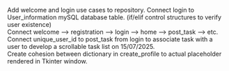 Add welcome and login use cases to repository. 
Connect login to User_information mySQL database table. (if/elif control structures to verify user existence)      
Connect welcome --> registration --> login --> home --> post_task --> etc.
Connect unique_user_id to post_task from login to associate task with a user to develop a scrollable task list on 15/07/2025.   
Create cohesion between dictionary in create_profile to actual placeholder rendered in Tkinter window.    
